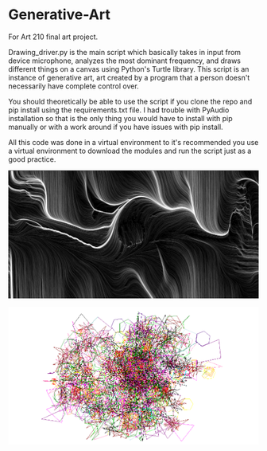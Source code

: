 # Generative-Art
For Art 210 final art project.

Drawing_driver.py is the main script which basically takes in input from device microphone, analyzes the most dominant frequency, and draws
different things on a canvas using Python's Turtle library. This script is an instance of generative art, art created by a program that a person
doesn't necessarily have complete control over.

You should theoretically be able to use the script if you clone the repo and pip install using the requirements.txt file. I had trouble with PyAudio installation so that is the only thing you would have to install with pip manually or with a work around if you have issues with pip install. 

All this code was done in a virtual environment to it's recommended you use a virtual environment to download the modules and run the script just as a good practice.

![Alt text](pictures/generative_art_example.jpg?raw=true "An example of generative art")

![Alt text](pictures/Dancing_Queen.png?raw=true "A drawing based on audio input from the song 'Dancing Queen' by ABBA")
